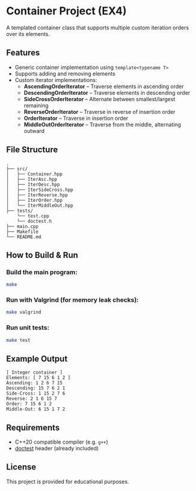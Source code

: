 # Container Project (EX4)

A templated container class that supports multiple custom iteration orders over its elements.

## Features

- Generic container implementation using `template<typename T>`
- Supports adding and removing elements
- Custom iterator implementations:
  - **AscendingOrderIterator** – Traverse elements in ascending order
  - **DescendingOrderIterator** – Traverse elements in descending order
  - **SideCrossOrderIterator** – Alternate between smallest/largest remaining
  - **ReverseOrderIterator** – Traverse in reverse of insertion order
  - **OrderIterator** – Traverse in insertion order
  - **MiddleOutOrderIterator** – Traverse from the middle, alternating outward

## File Structure

```
.
├── src/
│   ├── Container.hpp
│   ├── IterAsc.hpp
│   ├── IterDesc.hpp
│   ├── IterSideCross.hpp
│   ├── IterReverse.hpp
│   ├── IterOrder.hpp
│   └── IterMiddleOut.hpp
├── tests/
    └── test.cpp
    └── doctest.h
├── main.cpp
├── Makefile
└── README.md
```

## How to Build & Run

### Build the main program:
```bash
make
```

### Run with Valgrind (for memory leak checks):
```bash
make valgrind
```

### Run unit tests:
```bash
make test
```

## Example Output
```
[ Integer container ]
Elements: [ 7 15 6 1 2 ]
Ascending: 1 2 6 7 15
Descending: 15 7 6 2 1
Side-Cross: 1 15 2 7 6
Reverse: 2 1 6 15 7
Order: 7 15 6 1 2
Middle-Out: 6 15 1 7 2
```

## Requirements

- C++20 compatible compiler (e.g. `g++`)
- [doctest](https://github.com/doctest/doctest) header (already included)

## License

This project is provided for educational purposes.

